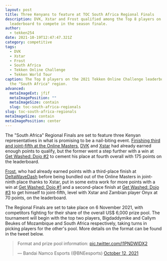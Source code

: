 ```yaml
---
layout: post
title: Three Kenyans to feature at TOC South Africa Regional Finals
description: DVK, Xstar and Frost qualified among the Top 8 players on the
  leaderboard to compete in the season finale.
author:
  - tekken254
date: 2021-10-19T12:47:47.321Z
category: competitive
tags:
  - DVK
  - Xstar
  - Frost
  - South Africa
  - Tekken Online Challenge
  - Tekken World Tour
caption: The Top 8 players on the 2021 Tekken Online Challenge leaderboard for
  the "South Africa" region.
advanced:
  metaImageExt: jfif
  metaImagePosition: ""
  metaImageSize: contain
  slug: toc-south-africa-regionals
slug: toc-south-africa-regionals
metaImageSize: contain
metaImagePosition: center
---
```

The "South Africa" Regional Finals are set to feature three Kenyan representatives in what is promising to be a nail-biting event. [Finishing third and joint-fifth at the Online Masters](/news/2021/09/19/dvk-toc-south-africa), [DVK](/circuit/tekken/profile.html?id=4092983) and [Xstar](/circuit/tekken/profile.html?id=4183920) had already earned enough points to qualify, but the former went a step further with a win at [Get Washed: Dojo #2](https://smash.gg/tournament/get-washed-dojo-2/event/get-washed-dojo-2-1/brackets/1004279/1584418/) to cement his place at fourth overall with 175 points on the leaderboard.

[Frost](/circuit/tekken/profile.html?id=4644523), who had already earned points with a third-place finish at [DeltaWaveDash](https://smash.gg/tournament/deltawavedash-1/event/deltawavedash-tekken-7-ps4-ps5/brackets/975595/1544450) before being bundled out of the Online Masters in joint-ninth place thanks to Xstar, put in some extra work for more points with a win at [Get Washed: Dojo #1](https://smash.gg/tournament/get-washed-dojo-1/event/get-washed-dojo-1/brackets/1004235/1584355) and a second-place finish at [Get Washed: Dojo #3](https://smash.gg/tournament/get-washed-dojo-3/event/get-washed-dojo-3/brackets/1004394/1584574) to get himself to joint-fifth, level with Xstar and Zambian player Onyx at 70 points, on the leaderboard.

The Regional Finals are set to take place on 6 November 2021, with competitors fighting for their share of the overall US$ 6,000 prize pool. The tournament will begin with the top two players, Bigdaddymike and Callym Beukes of Mozambique and South Africa respectively, taking turns in picking players for the other's pool. More details on the format can be found in the tweet below.

<div class="d-flex justify-content-center">
<blockquote class="twitter-tweet"><p lang="en" dir="ltr">Format and prize pool information: <a href="https://t.co/l1PNDWlDX2">pic.twitter.com/l1PNDWlDX2</a></p>&mdash; Bandai Namco Esports (@BNEesports) <a href="https://twitter.com/BNEesports/status/1447713642946842624?ref_src=twsrc%5Etfw">October 12, 2021</a></blockquote> <script async src="https://platform.twitter.com/widgets.js" charset="utf-8"></script>
</div>